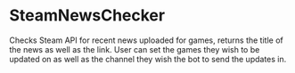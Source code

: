 # SteamNewsChecker
Checks Steam API for recent news uploaded for games, returns the title of the news as well as the link. User can set the games they wish to be updated on as well as the channel they wish the bot to send the updates in.
